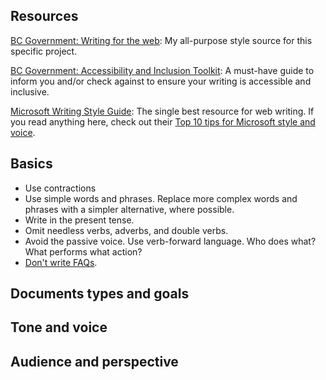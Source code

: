 ## Resources
[BC Government: Writing for the web](https://www2.gov.bc.ca/gov/content/governments/services-for-government/service-experience-digital-delivery/web-content-development-guides/web-style-guide/writing-guide): My all-purpose style source for this specific project.

[BC Government: Accessibility and Inclusion Toolkit](https://www2.gov.bc.ca/gov/content/home/accessible-government/toolkit): A must-have guide to inform you and/or check against to ensure your writing is accessible and inclusive.

[Microsoft Writing Style Guide](https://docs.microsoft.com/en-us/style-guide/welcome/): The single best resource for web writing. If you read anything here, check out their [Top 10 tips for Microsoft style and voice](https://docs.microsoft.com/en-us/style-guide/top-10-tips-style-voice).

## Basics
- Use contractions
- Use simple words and phrases. Replace more complex words and phrases with a simpler alternative, where possible.
- Write in the present tense.
- Omit needless verbs, adverbs, and double verbs.
- Avoid the passive voice. Use verb-forward language. Who does what? What performs what action?
- [Don't write FAQs](https://gds.blog.gov.uk/2013/07/25/faqs-why-we-dont-have-them/).

## Documents types and goals

## Tone and voice

## Audience and perspective
